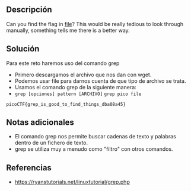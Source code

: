 ## **Descripción**
Can you find the flag in [file](https://jupiter.challenges.picoctf.org/static/495d43ee4a2b9f345a4307d053b4d88d/file)? This would be really tedious to look through manually, something tells me there is a better way.
## **Solución** 
Para este reto haremos uso del comando grep
- Primero descargamos el archivo que nos dan con wget.
- Podemos usar file para darnos cuenta de que tipo de archivo se trata.
- Usamos el comando grep de la siguiente manera: 
- `grep [opciones] pattern [ARCHIVO]`                   `grep pico file`

```
picoCTF{grep_is_good_to_find_things_dba08a45}
```

## **Notas adicionales**
- El comando grep nos permite buscar cadenas de texto y palabras dentro de un fichero de texto. 
- grep se utiliza muy a menudo como "filtro" con otros comandos.
## **Referencias**
- https://ryanstutorials.net/linuxtutorial/grep.php